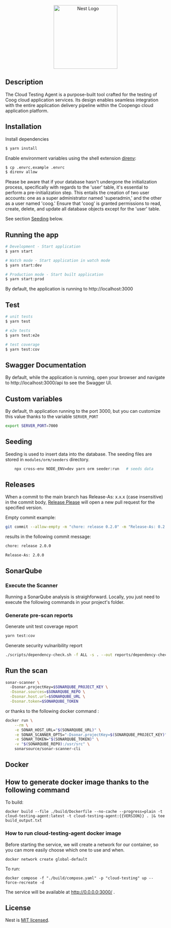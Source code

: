 <p align="center">
  <a href="https://coopengo.com" target="blank"><img src="https://coopengo.com/wp-content/uploads/2020/09/Coopengo_Logo_RVB.svg" width="200" alt="Nest Logo" /></a>
</p>

## Description

The Cloud Testing Agent is a purpose-built tool crafted for the testing of Coog cloud application services. Its design enables seamless integration with the entire application delivery pipeline within the Coopengo cloud application platform.

## Installation

Install dependencies
```bash
$ yarn install
```

Enable environment variables using the shell extension [direnv](https://direnv.net/):
```bash
$ cp .envrc.example .envrc
$ direnv allow
```

Please be aware that if your database hasn't undergone the initialization process, specifically with regards to the 'user' table, it's essential to perform a pre-initialization step. This entails the creation of two user accounts: one as a super administrator named 'superadmin,' and the other as a user named 'coog.' Ensure that 'coog' is granted permissions to read, create, delete, and update all database objects except for the 'user' table.

See section [Seeding](#seeding) below.

## Running the app

```bash
# Development - Start application
$ yarn start

# Watch mode - Start application in watch mode
$ yarn start:dev

# Production mode - Start built application
$ yarn start:prod
```

By default, the application is running to http://localhost:3000

## Test

```bash
# unit tests
$ yarn test

# e2e tests
$ yarn test:e2e

# test coverage
$ yarn test:cov
```

## Swagger Documentation

By default, while the application is running, open your browser and navigate to http://localhost:3000/api to see the Swagger UI.

## Custom variables

By default, th application running to the port 3000, but you can customize this value thanks to the variable `SERVER_PORT`

```bash
export SERVER_PORT=7000
```

## Seeding
Seeding is used to insert data into the database. The seeding files are stored in `modules/orm/seeders` directory.

```sh
    npx cross-env NODE_ENV=dev yarn orm seeder:run   # seeds data
```

## Releases

When a commit to the main branch has Release-As: x.x.x (case insensitive) in the commit body, [Release Please](https://github.com/googleapis/release-please) will open a new pull request for the specified version.

Empty commit example:

```sh
git commit --allow-empty -m "chore: release 0.2.0" -m "Release-As: 0.2.0"
```

results in the following commit message:

```sh
chore: release 2.0.0

Release-As: 2.0.0
```

## SonarQube

### Execute the Scanner

Running a SonarQube analysis is straighforward. Locally, you just need to execute the following commands in your project's folder.

### Generate pre-scan reports

Generate unit test coverage report

```sh
yarn test:cov
```

Generate security vulnaribility report

```sh
./scripts/dependency-check.sh -f ALL -s . --out reports/dependency-check --project "coog-cloud-agent"
```

## Run the scan
```sh
sonar-scanner \ 
  -Dsonar.projectKey=$SONARQUBE_PROJECT_KEY \
  -Dsonar.sources=$SONARQUBE_REPO \
  -Dsonar.host.url=$SONARQUBE_URL \
  -Dsonar.token=$SONARQUBE_TOKEN
```

or thanks to the following docker command :

```sh
docker run \
    --rm \
    -e SONAR_HOST_URL="$(SONARQUBE_URL)" \
    -e SONAR_SCANNER_OPTS="-Dsonar.projectKey=$(SONARQUBE_PROJECT_KEY)" \
    -e SONAR_TOKEN="$(SONARQUBE_TOKEN)" \
    -v "$(SONARQUBE_REPO):/usr/src" \
    sonarsource/sonar-scanner-cli
```

## Docker

## How to generate docker image thanks to the following command

To build:

```console
docker build --file ./build/Dockerfile --no-cache --progress=plain -t cloud-testing-agent:latest -t cloud-testing-agent:{{VERSION}} . |& tee build_output.txt
```

### How to run cloud-testing-agent docker image

Before starting the service, we will create a network for our container, so you can more easily choose which one to use and when.

```console
docker network create global-default
```

To run:

```console
docker compose -f "./build/compose.yaml" -p "cloud-testing" up --force-recreate -d 
```

The service will be available at http://0.0.0.0:3000/ .


## License

Nest is [MIT licensed](LICENSE).
